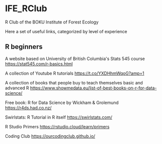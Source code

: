 # IFE_RClub
R Club of the BOKU Institute of Forest Ecology

Here a set of useful links, categorized by level of experience

## R beginners
A website based on University of British Columbia's Stats 545 course
https://stat545.com/r-basics.html

A collection of Youtube R tutorials
https://t.co/YXDHhmWqoG?amp=1

A collection of books that people buy to teach themselves basic and advanced R
https://www.showmedata.eu/list-of-best-books-on-r-for-data-science/

Free book: R for Data Science by Wickham & Grolemund
https://r4ds.had.co.nz/

Swirlstats: R Tutorial in R itself
https://swirlstats.com/

R Studio Primers
https://rstudio.cloud/learn/primers

Coding Club
https://ourcodingclub.github.io/
